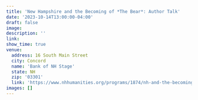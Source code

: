 ```yaml
---
title: 'New Hampshire and the Becoming of *The Bear*: Author Talk'
date: '2023-10-14T13:00:00-04:00'
draft: false
image: 
description: ''
link: 
show_time: true
venue:
  address: 16 South Main Street
  city: Concord
  name: 'Bank of NH Stage'
  state: NH
  zip: '03301'
  link: 'https://www.nhhumanities.org/programs/1874/nh-and-the-becoming-of-the-bear-author-talk-amp-reception' 
images: []
---
```

